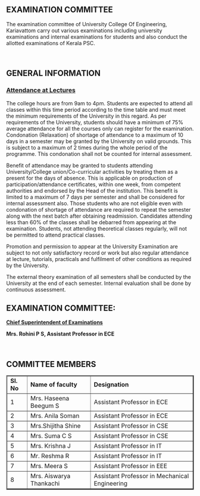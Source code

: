 <div align="left" class="contentDiv">
<h2>EXAMINATION COMMITTEE </h2>
<p>The examination committee of University College Of Engineering, Kariavattom carry out various examinations including university examinations and internal examinations for students and also conduct the allotted examinations of Kerala PSC.  </p>
<br/><h2>GENERAL INFORMATION </h2>
<h3><u> Attendance at Lectures </u></h3>
<p>The college hours are from 9am to 4pm. Students are expected to attend all classes within this time period according to the time table and must meet the minimum requirements of the University in this regard.
As per requirements of the University, students should have a minimum of 75% average attendance for all the courses only can register for the examination. Condonation (Relaxation) of shortage of attendance to a maximum of 10 days in a semester may be granted by the University on valid grounds. This is subject to a maximum of 2 times during the whole period of the programme. This condonation shall not be counted for internal assessment.</p>
<p>Benefit of attendance may be granted to students attending University/College union/Co-curricular activities by treating them as a present for the days of absence. 
This is applicable on production of participation/attendance certificates, within one week, from competent authorities and endorsed by the Head of the institution. This benefit is limited to a maximum of 7 days per semester and shall be considered for internal assessment also. Those students who are not eligible even with condonation of shortage of attendance are required to repeat the semester along with the next batch after obtaining readmission. Candidates attending less than 60% of the classes shall be debarred from appearing at the examination. Students, not attending theoretical classes regularly, will not be permitted to attend practical classes.</p>
<p>Promotion and permission to appear at the University Examination are subject to not only satisfactory record or work but also regular attendance at lecture, tutorials, practicals and fulfilment of other conditions as required by the University.</p>
<p>The external theory examination of all semesters shall be conducted by the University at the end of each semester. Internal evaluation shall be done by continuous assessment.</p>
<h2>EXAMINATION COMMITTEE: </h2>
<p><strong><u>Chief Superintendent of Examinations</u></strong></p>
<p><strong>Mrs. Rohini P S, Assistant Professor in ECE </strong></p>
<br/><h2>COMMITTEE MEMBERS</h2>
<table border="2">
<tr><td><strong>Sl. No </strong></td><td><strong>Name of faculty</strong></td><td><strong>Designation</strong></td></tr>
<tr><td> 1 </td><td>Mrs. Haseena Beegum S </td><td> Assistant Professor in ECE</td></tr>
<tr><td> 2 </td><td>Mrs. Anila Soman </td><td> Assistant Professor in ECE</td></tr>
<tr><td> 3 </td><td>Mrs.Shijitha Shine </td><td> Assistant Professor in CSE</td></tr>
<tr><td> 4 </td><td>Mrs. Suma C S </td><td> Assistant Professor in CSE</td></tr>
<tr><td> 5 </td><td>Mrs. Krishna J </td><td> Assistant Professor in IT</td></tr>
<tr><td> 6 </td><td>Mr. Reshma R </td><td> Assistant Professor in IT</td></tr>
<tr><td> 7 </td><td>Mrs. Meera S </td><td> Assistant Professor in EEE</td></tr>
<tr><td> 8 </td><td>Mrs. Aiswarya Thankachi </td><td> Assistant Professor in Mechanical Engineering</td></tr>
</table>
</div>
